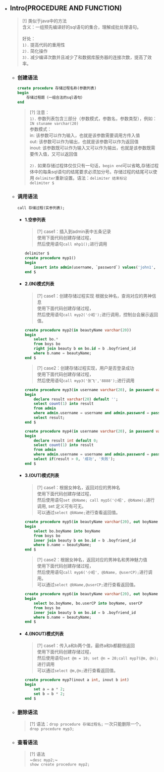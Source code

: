 * ## Intro(PROCEDURE AND FUNCTION)

    > [!] 类似于java中的方法
    <br>含义：一组预先编译好的sql语句的集合，理解成批处理语句。
    <br><br>好处：
    <br>`1).` 提高代码的重用性
    <br>`2).` 简化操作
    <br>`3).` 减少编译次数并且减少了和数据库服务器的连接次数，提高了效率。

    + ### 创建语法

        ```sql
        create procedure 存储过程名称(参数列表)
        begin
            存储过程题（一组合法的sql语句）
        end
        ```
        > [?] 注意：
        <br>`1).` 参数列表包含三部分（参数模式，参数名，参数类型），例如：`IN stuname varchar(20)`
        <br>参数模式：
        <br>in: 该参数可以作为输入，也就是该参数需要调用方传入值
        <br>out: 该参数可以作为输出，也就是该参数可以作为返回值
        <br>inout: 该参数既可以作为输入又可以作为输出，也就是该参数既需要传入值，又可以返回值
        <br><br>`2).` 如果存储过程体仅仅只有一句话，`begin end`可以省略,存储过程体中的每条sql语句的结尾要求必须加分号。存储过程的结尾可以使用 `delimiter`重新设置。语法：`delimiter 结束标记`
        <br>`delimiter $`
    + ### 调用语法

        `call 存储过程(实参列表);`

        - #### 1.空参列表

            > [?] case1：插入到admin表中五条记录
            <br>使用下面代码创建存储过程，
            <br>然后使用语句`call mhp1();`进行调用
            ```sql
            delimiter $
            create procedure myp1()
            begin
                insert into admin(username, `password`) values('john1', '0000'), ('lily', '0000'), ('rose', '0000'), ('jack', '0000'), ('tom', '0000');
            end $
            ```

        - #### 2.(IN)模式列表

            > [?] case1：创建存储过程实现 根据女神名，查询对应的男神信息
            <br>使用下面代码创建存储过程，
            <br>然后使用语句`call myp2('小昭');`进行调用，控制台会展示返回值。
            ```sql
            create procedure myp2(in beautyName varchar(20))
            begin
                select bo.*
                from boys bo
                right join beauty b on bo.id = b .boyfriend_id
                where b.name = beautyName;
            end $
            ```

            > [?] case2：创建存储过程实现，用户是否登录成功
            <br>使用下面代码创建存储过程，
            <br>然后使用语句`call myp3('张飞','8888');`进行调用
            <!-- panels:start -->
            <!-- div:left-panel-50 -->
            ```sql
            create procedure myp3(in username varchar(20), in password varchar(20))
            begin
                declare result varchar(20) default '';
                select count(1) into result
                from admin
                where admin.username = username and admin.password = password;
                select result;
            end $
            ```
            <!-- div:right-panel-50 -->
            ```sql
            create procedure myp4(in username varchar(20), in password varchar(20))
            begin
                declare result int default 0;
                select count(1) into result
                from admin
                where admin.username = username and admin.password = password;
                select if(result > 0, '成功', '失败');
            end $
            ```
            <!-- panels:end -->

        - #### 3.(OUT)模式列表

            > [?] case1：根据女神名，返回对应的男神名
            <br>使用下面代码创建存储过程，
            <br>然后使用语句`set @bName; call myp5('小昭', @bName);`进行调用, set 定义可有可无。
            <br>可以通过`select @bName;`进行查看返回值。 
            ```sql
            create procedure myp5(in beautyName varchar(20), out boyName varchar(20))
            begin
                select bo.boyName into boyName
                from boys bo
                inner join beauty b on bo.id = b .boyfriend_id
                where b.name = beautyName;
            end $
            ```

            > [?] case2：根据女神名，返回对应的男神名和男神魅力值
            <br>使用下面代码创建存储过程，
            <br>然后使用语句`call myp6('小昭', @bName, @userCP);`进行调用。
            <br>可以通过`select @bName,@userCP;`进行查看返回值。 
            ```sql
            create procedure myp6(in beautyName varchar(20), out boyName varchar(20), out userCP int)
            begin
                select bo.boyName, bo.userCP into boyName, userCP
                from boys bo
                inner join beauty b on bo.id = b .boyfriend_id
                where b.name = beautyName;
            end $
            ```

        - #### 4.(INOUT)模式列表

            > [?] case1：传入a和b两个值，最终a和b都翻倍返回
            <br>使用下面代码创建存储过程，
            <br>然后使用语句`set @m = 10; set @n = 20;call myp7(@m, @n);`进行调用
            <br>可以通过`select @m,@n;`进行查看返回值。 
            ```sql
            create procedure myp7(inout a int, inout b int)
            begin
                set a = a * 2;
                set b = b * 2;
            end $
            ```

    + ### 删除语法

        > [?] 语法：`drop procedure 存储过程名;` 一次只能删除一个。
        <br>`drop procedure myp3;`
    + ### 查看语法

        > [?] 语法
        <br>~`desc myp2;`~
        <br>`show create procedure myp2;`